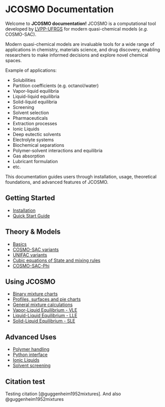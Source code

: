 # JCOSMO Documentation

Welcome to **JCOSMO documentation!** JCOSMO is a computational tool developed by [LVPP-UFRGS](https://ufrgs.br/lvpp/) for modern quasi-chemical models (*e.g.* COSMO-SAC).

Modern quasi-chemical models are invaluable tools for a wide range of applications in chemistry, materials science, and drug discovery, enabling researchers to make informed decisions and explore novel chemical spaces.

Example of applications:

- Solubilities
- Partition coefficients (e.g. octanol/water)
- Vapor-liquid equilibria
- Liquid-liquid equilibria
- Solid-liquid equilibria
- Screening
- Solvent selection
- Pharmaceuticals
- Extraction processes
- Ionic Liquids
- Deep eutectic solvents
- Electrolyte systems
- Biochemical separations
- Polymer-solvent interactions and equilibria
- Gas absorption
- Lubricant formulation
- etc.

This documentation guides users through installation, usage, theoretical foundations, and advanced features of JCOSMO.

## Getting Started
- [Installation](installation.md)
- [Quick Start Guide](quickstart.md)

## Theory & Models
- [Basics](basics.md)
- [COSMO-SAC variants](cosmo-sac.md)
- [UNIFAC variants](unifac.md)
- [Cubic equations of State and mixing rules](cubic.md)
- [COSMO-SAC-Phi](csp.md)


## Using JCOSMO
- [Binary mixture charts](binary.md)
- [Profiles, surfaces and pie charts](profiles.md)
- [General mixture calculations](mixture.md)
- [Vapor-Liquid Equilibrium - VLE](vle.md)
- [Liquid-Liquid Equilibrium - LLE](lle.md)
- [Solid-Liquid Equilibrium - SLE](sle.md)

## Advanced Uses
- [Polymer handling](polymer.md)
- [Python interface](python.md)
- [Ionic Liquids](ils.md)
- [Solvent screening](screening.md)


## Citation test

Testing citation [@guggenheim1952mixtures]. And also @guggenheim1952mixtures